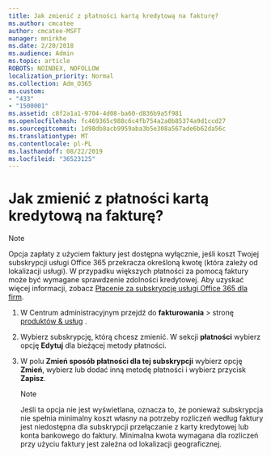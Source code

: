```yaml
---
title: Jak zmienić z płatności kartą kredytową na fakturę?
ms.author: cmcatee
author: cmcatee-MSFT
manager: mnirkhe
ms.date: 2/20/2018
ms.audience: Admin
ms.topic: article
ROBOTS: NOINDEX, NOFOLLOW
localization_priority: Normal
ms.collection: Adm_O365
ms.custom:
- "433"
- "1500001"
ms.assetid: c8f2a1a1-9704-4d08-ba60-d836b9a5f981
ms.openlocfilehash: fc469365c988c6c4fb754a2a0b85374a9d1ccd27
ms.sourcegitcommit: 1d98db8acb9959aba3b5e308a567ade6b62da56c
ms.translationtype: MT
ms.contentlocale: pl-PL
ms.lasthandoff: 08/22/2019
ms.locfileid: "36523125"
---
```

# <a name="how-do-i-change-from-credit-card-payments-to-invoice"></a>Jak zmienić z płatności kartą kredytową na fakturę?

> [!NOTE]
> Opcja zapłaty z użyciem faktury jest dostępna wyłącznie, jeśli koszt Twojej subskrypcji usługi Office 365 przekracza określoną kwotę (która zależy od lokalizacji usługi). W przypadku większych płatności za pomocą faktury może być wymagane sprawdzenie zdolności kredytowej. Aby uzyskać więcej informacji, zobacz [Płacenie za subskrypcję usługi Office 365 dla firm](https://docs.microsoft.com/office365/admin/subscriptions-and-billing/pay-for-your-subscription).
  
1. W Centrum administracyjnym przejdź do **fakturowania** \> stronę [produktów & usług](https://go.microsoft.com/fwlink/p/?linkid=842054) .

2. Wybierz subskrypcję, którą chcesz zmienić. W sekcji **płatności** wybierz opcję **Edytuj** dla bieżącej metody płatności.

3. W polu **Zmień sposób płatności dla tej subskrypcji** wybierz opcję **Zmień**, wybierz lub dodać inną metodę płatności i wybierz przycisk **Zapisz**.

   > [!NOTE]
   > Jeśli ta opcja nie jest wyświetlana, oznacza to, że ponieważ subskrypcja nie spełnia minimalny koszt własny na potrzeby rozliczeń według faktury jest niedostępna dla subskrypcji przełączanie z karty kredytowej lub konta bankowego do faktury. Minimalna kwota wymagana dla rozliczeń przy użyciu faktury jest zależna od lokalizacji geograficznej.
  
